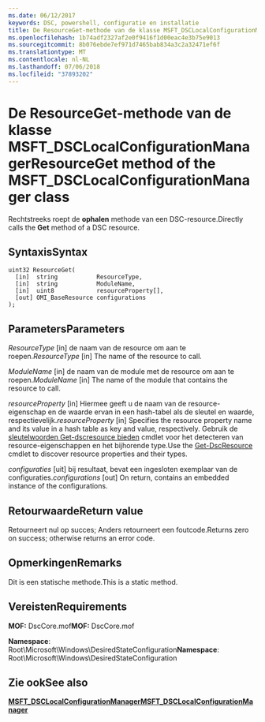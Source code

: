 ```yaml
---
ms.date: 06/12/2017
keywords: DSC, powershell, configuratie en installatie
title: De ResourceGet-methode van de klasse MSFT_DSCLocalConfigurationManager
ms.openlocfilehash: 1b74adf2327af2e0f9416f1d00eac4e3b75e9013
ms.sourcegitcommit: 8b076ebde7ef971d7465bab834a3c2a32471ef6f
ms.translationtype: MT
ms.contentlocale: nl-NL
ms.lasthandoff: 07/06/2018
ms.locfileid: "37893202"
---
```

# <a name="resourceget-method-of-the-msftdsclocalconfigurationmanager-class"></a><span data-ttu-id="ac66f-103">De ResourceGet-methode van de klasse MSFT_DSCLocalConfigurationManager</span><span class="sxs-lookup"><span data-stu-id="ac66f-103">ResourceGet method of the MSFT_DSCLocalConfigurationManager class</span></span>

<span data-ttu-id="ac66f-104">Rechtstreeks roept de **ophalen** methode van een DSC-resource.</span><span class="sxs-lookup"><span data-stu-id="ac66f-104">Directly calls the **Get** method of a DSC resource.</span></span>

## <a name="syntax"></a><span data-ttu-id="ac66f-105">Syntaxis</span><span class="sxs-lookup"><span data-stu-id="ac66f-105">Syntax</span></span>

```mof
uint32 ResourceGet(
  [in]  string           ResourceType,
  [in]  string           ModuleName,
  [in]  uint8            resourceProperty[],
  [out] OMI_BaseResource configurations
);
```

## <a name="parameters"></a><span data-ttu-id="ac66f-106">Parameters</span><span class="sxs-lookup"><span data-stu-id="ac66f-106">Parameters</span></span>

<span data-ttu-id="ac66f-107">*ResourceType* \[in\] de naam van de resource om aan te roepen.</span><span class="sxs-lookup"><span data-stu-id="ac66f-107">*ResourceType* \[in\] The name of the resource to call.</span></span>

<span data-ttu-id="ac66f-108">*ModuleName* \[in\] de naam van de module met de resource om aan te roepen.</span><span class="sxs-lookup"><span data-stu-id="ac66f-108">*ModuleName* \[in\] The name of the module that contains the resource to call.</span></span>

<span data-ttu-id="ac66f-109">*resourceProperty* \[in\] Hiermee geeft u de naam van de resource-eigenschap en de waarde ervan in een hash-tabel als de sleutel en waarde, respectievelijk.</span><span class="sxs-lookup"><span data-stu-id="ac66f-109">*resourceProperty* \[in\] Specifies the resource property name and its value in a hash table as key and value, respectively.</span></span> <span data-ttu-id="ac66f-110">Gebruik de [sleutelwoorden Get-dscresource bieden](/powershell/module/PSDesiredStateConfiguration/Get-DscResource) cmdlet voor het detecteren van resource-eigenschappen en het bijhorende type.</span><span class="sxs-lookup"><span data-stu-id="ac66f-110">Use the [Get-DscResource](/powershell/module/PSDesiredStateConfiguration/Get-DscResource) cmdlet to discover resource properties and their types.</span></span>

<span data-ttu-id="ac66f-111">*configuraties* \[uit\] bij resultaat, bevat een ingesloten exemplaar van de configuraties.</span><span class="sxs-lookup"><span data-stu-id="ac66f-111">*configurations* \[out\] On return, contains an embedded instance of the configurations.</span></span>

## <a name="return-value"></a><span data-ttu-id="ac66f-112">Retourwaarde</span><span class="sxs-lookup"><span data-stu-id="ac66f-112">Return value</span></span>

<span data-ttu-id="ac66f-113">Retourneert nul op succes; Anders retourneert een foutcode.</span><span class="sxs-lookup"><span data-stu-id="ac66f-113">Returns zero on success; otherwise returns an error code.</span></span>

## <a name="remarks"></a><span data-ttu-id="ac66f-114">Opmerkingen</span><span class="sxs-lookup"><span data-stu-id="ac66f-114">Remarks</span></span>

<span data-ttu-id="ac66f-115">Dit is een statische methode.</span><span class="sxs-lookup"><span data-stu-id="ac66f-115">This is a static method.</span></span>

## <a name="requirements"></a><span data-ttu-id="ac66f-116">Vereisten</span><span class="sxs-lookup"><span data-stu-id="ac66f-116">Requirements</span></span>

<span data-ttu-id="ac66f-117">**MOF:** DscCore.mof</span><span class="sxs-lookup"><span data-stu-id="ac66f-117">**MOF:** DscCore.mof</span></span>

<span data-ttu-id="ac66f-118">**Namespace**: Root\Microsoft\Windows\DesiredStateConfiguration</span><span class="sxs-lookup"><span data-stu-id="ac66f-118">**Namespace**: Root\Microsoft\Windows\DesiredStateConfiguration</span></span>

## <a name="see-also"></a><span data-ttu-id="ac66f-119">Zie ook</span><span class="sxs-lookup"><span data-stu-id="ac66f-119">See also</span></span>

[<span data-ttu-id="ac66f-120">**MSFT_DSCLocalConfigurationManager**</span><span class="sxs-lookup"><span data-stu-id="ac66f-120">**MSFT_DSCLocalConfigurationManager**</span></span>](msft-dsclocalconfigurationmanager.md)